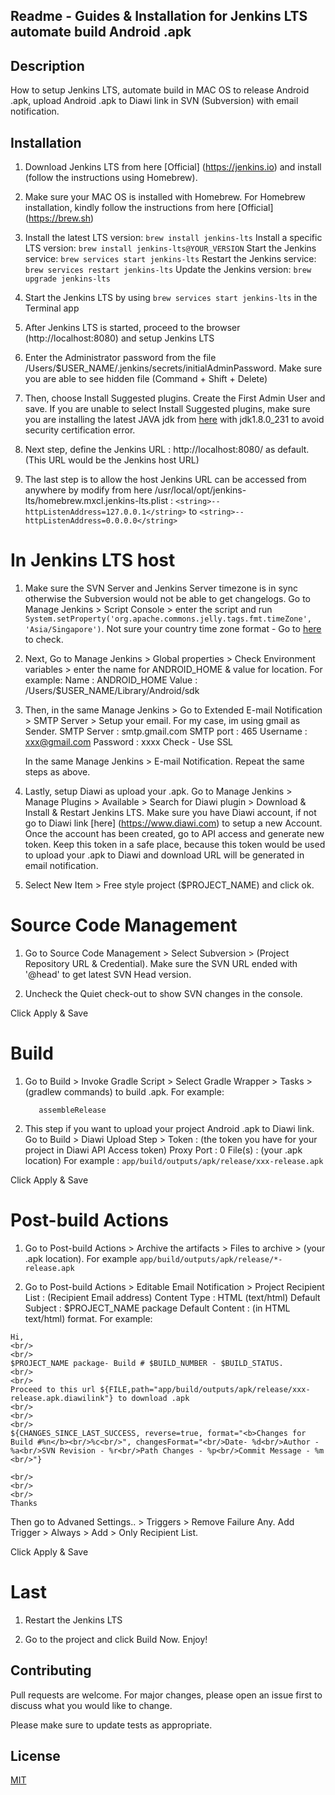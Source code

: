 ## Readme - Guides & Installation for Jenkins LTS automate build Android .apk

## Description
How to setup Jenkins LTS, automate build in MAC OS to release Android .apk, upload Android .apk to Diawi link in SVN (Subversion) with email notification.

## Installation
1. 	Download Jenkins LTS from here [Official] (https://jenkins.io) and install (follow the instructions using Homebrew).

2. 	Make sure your MAC OS is installed with Homebrew. For Homebrew installation, kindly follow the instructions from here [Official] (https://brew.sh)

3. 	Install the latest LTS version: ```brew install jenkins-lts```
	Install a specific LTS version: ```brew install jenkins-lts@YOUR_VERSION```
	Start the Jenkins service: ```brew services start jenkins-lts```
	Restart the Jenkins service: ```brew services restart jenkins-lts```
	Update the Jenkins version: ```brew upgrade jenkins-lts```

4.	Start the Jenkins LTS by using ```brew services start jenkins-lts``` in the Terminal app

5.	After Jenkins LTS is started, proceed to the browser (http://localhost:8080) and setup Jenkins LTS

6. 	Enter the Administrator password from the file /Users/$USER_NAME/.jenkins/secrets/initialAdminPassword. Make sure you are able to see hidden file (Command + Shift + Delete)

7.	Then, choose Install Suggested plugins. Create the First Admin User and save. If you are unable to select Install Suggested plugins, make sure you are installing the latest JAVA jdk from [here](https://www.oracle.com/technetwork/java/javase/downloads/jdk8-downloads-2133151.html) with jdk1.8.0_231 to avoid security certification error.

8.	Next step, define the Jenkins URL : http://localhost:8080/ as default. (This URL would be the Jenkins host URL)

9.	The last step is to allow the host Jenkins URL can be accessed from anywhere by modify from here /usr/local/opt/jenkins-lts/homebrew.mxcl.jenkins-lts.plist :
	```<string>--httpListenAddress=127.0.0.1</string>``` to ```<string>--httpListenAddress=0.0.0.0</string>```

# In Jenkins LTS host
1.	Make sure the SVN Server and Jenkins Server timezone is in sync otherwise the Subversion would not be able to get changelogs. Go to Manage Jenkins > Script Console > enter the script and run ```System.setProperty('org.apache.commons.jelly.tags.fmt.timeZone', 'Asia/Singapore')```. Not sure your country time zone format - Go to [here](https://en.wikipedia.org/wiki/List_of_tz_database_time_zones) to check.

2.	Next, Go to Manage Jenkins > Global properties > Check Environment variables > enter the name for ANDROID_HOME & value for location. For example:
Name : ANDROID_HOME
Value : /Users/$USER_NAME/Library/Android/sdk

3.	Then, in the same Manage Jenkins > Go to Extended E-mail Notification > SMTP Server > Setup your email. For my case, im using gmail as Sender.
SMTP Server : smtp.gmail.com
SMTP port : 465
Username : xxx@gmail.com
Password : xxxx
Check - Use SSL

	In the same Manage Jenkins > E-mail Notification. Repeat the same steps as above.

4.	Lastly, setup Diawi as upload your .apk. Go to Manage Jenkins > Manage Plugins > Available > Search for Diawi plugin > Download & Install & Restart Jenkins LTS. Make sure you have Diawi account, if not go to Diawi link [here] (https://www.diawi.com) to setup a new Account. Once the account has been created, go to API access and generate new token. Keep this token in a safe place, because this token would be used to upload your .apk to Diawi and download URL will be generated in email notification.

5.	Select New Item > Free style project ($PROJECT_NAME) and click ok.

# Source Code Management
1.	Go to Source Code Management > Select Subversion > (Project Repository URL & Credential). Make sure the SVN URL ended with '@head' to get latest SVN Head version.

2. Uncheck the Quiet check-out to show SVN changes in the console.

Click Apply & Save

# Build
1.	Go to Build > Invoke Gradle Script > Select Gradle Wrapper > Tasks > (gradlew commands) to build .apk. For example:
	```clean
	   assembleRelease
	```
2.	This step if you want to upload your project Android .apk to Diawi link. Go to Build > Diawi Upload Step >
Token : (the token you have for your project in Diawi API Access token)
Proxy Port : 0
File(s) : (your .apk location) For example : 
```app/build/outputs/apk/release/xxx-release.apk```

Click Apply & Save

# Post-build Actions	   
1.	Go to Post-build Actions > Archive the artifacts >  Files to archive > (your .apk location). For example
	```app/build/outputs/apk/release/*-release.apk```

2.	Go to Post-build Actions > Editable Email Notification > 
Project Recipient List : (Recipient Email address)
Content Type : HTML (text/html)
Default Subject : $PROJECT_NAME package
Default Content : (in HTML text/html) format. For example: 
```
Hi,
<br/>
<br/>
$PROJECT_NAME package- Build # $BUILD_NUMBER - $BUILD_STATUS.
<br/>
<br/>
Proceed to this url ${FILE,path="app/build/outputs/apk/release/xxx-release.apk.diawilink"} to download .apk
<br/>
<br/>
<br/>
${CHANGES_SINCE_LAST_SUCCESS, reverse=true, format="<b>Changes for Build #%n</b><br/>%c<br/>", changesFormat="<br/>Date- %d<br/>Author - %a<br/>SVN Revision - %r<br/>Path Changes - %p<br/>Commit Message - %m <br/>"}

<br/>
<br/>
<br/>
Thanks
```
Then go to Advaned Settings.. > Triggers > Remove Failure Any. Add Trigger > Always > Add > Only Recipient List.

Click Apply & Save

# Last
1.	Restart the Jenkins LTS

2.	Go to the project and click Build Now. Enjoy!


## Contributing
Pull requests are welcome. For major changes, please open an issue first to discuss what you would like to change.

Please make sure to update tests as appropriate.

## License
[MIT](https://choosealicense.com/licenses/mit/)